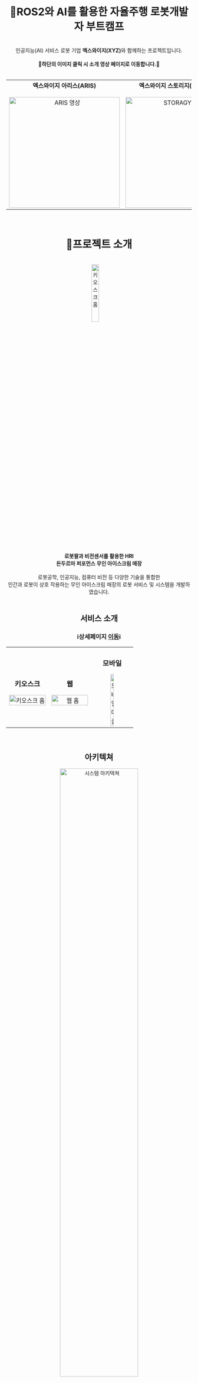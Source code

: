 <div align="center">
  
  <br>
  <h1>🍦ROS2와 AI를 활용한 자율주행 로봇개발자 부트캠프</h1>
  <br>
  인공지능(AI) 서비스 로봇 기업 <b>엑스와이지(XYZ)</b>와 함께하는 프로젝트입니다.
  <br>
  <br>
  <b>📢하단의 이미지 클릭 시 소개 영상 페이지로 이동합니다.📢</b>
  <br>
  <br>
  <table>
    <tr>
      <td align="center">
        <b>엑스와이지 아리스(ARIS)</b>
        <br>
        <a href="https://www.youtube.com/watch?v=6-jCuQJ1Vt0">
          <br>
          <img src="https://img.youtube.com/vi/6-jCuQJ1Vt0/0.jpg" width="300px" alt="ARIS 영상">
        </a>
      </td>
      <td align="center">
        <b>엑스와이지 스토리지(STORAGY)</b>
        <br>
        <a href="https://www.youtube.com/watch?v=-kP9PBeYSiY">
          <br>
          <img src="https://img.youtube.com/vi/-kP9PBeYSiY/0.jpg" width="300px" alt="STORAGY 영상">
        </a>
      </td>
    </tr>
  </table>
  <br>
  
  <h1>📃프로젝트 소개</h1>
  <br>
  <img src="../images/character_1.png" alt="키오스크 홈" style="display:inline-block; width:20%; margin-right:20px;"/><br>
  <b>로봇팔과 비전센서를 활용한 HRI</b><br>
  <b>돈두르마 퍼포먼스 무인 아이스크림 매장</b><br>
  <br>
  로봇공학, 인공지능, 컴퓨터 비전 등 다양한 기술을 통합한<br>
  인간과 로봇이 상호 작용하는 무인 아이스크림 매장의 로봇 서비스 및 시스템을 개발하였습니다.
  <br>
  <br>
  <h2>서비스 소개</h2>

  <h3>ℹ️상세페이지 <a href="https://jangjh0201.notion.site/ROS2-AI-6e0de862f7164ba5b335b412cb71f36f?pvs=4"title="ROS2와 AI를 활용한 자율주행 로봇개발자 부트캠프">이동</a>ℹ️</h3>
  
  <table>
    <tr>
      <td align="center" width="33%">
        <h3>키오스크</h3>
        <img src="../images/kiosk_1.png" alt="키오스크 홈" width="100%">
      </td>
      <td align="center" width="33%">
        <h3>웹</h3>
        <img src="../images/web_home.png" alt="웹 홈" width="100%">
      </td>
      <td align="center" width="33%">
        <h3>모바일</h3>
        <img src="../images/mobile_sales.jpg" alt="모바일 매출" width="30%">
      </td>
    </tr>
  </table>
  
  <br>
  <h2>아키텍쳐</h2>
  <img src="../images/hi5_architecture.png" alt="시스템 아키텍쳐" style="display:inline-block; width:65%;"/>
  <br>
  
  <br>
  <h2>개발 기간</h2>
  <b>총 개발기간<br>
    2024/7/1 ~ 2024/8/30</b><br>
  <br>
  <table>
    <tr>
      <td>7/1 ~ 7/5</td>
      <td>1차 프로젝트 기획 및 주제선정</td>
    </tr>
    <tr>
      <td>7/8 ~ 7/12</td>
      <td>로봇팔 제어, GUI설계, DB설계, 데이터 수집</td>
    </tr>
    <tr>
      <td>7/15 ~ 7/19</td>
      <td>서비스 구현, 테스트</td>
    </tr>
    <tr>
      <td>7/22 ~ 7/26</td>
      <td>서비스 통합, 발표 준비</td>
    </tr>
    <tr>
      <td>8/5 ~ 8/9</td>
      <td>2차 프로젝트 기획 및 주제선정</td>
    </tr>
    <tr>
      <td>8/12 ~ 8/16</td>
      <td>배송 로봇 제어, 데이터 수집</td>
    </tr>
    <tr>
      <td>8/19 ~ 8/23</td>
      <td>경로 탐색 구현, 대상 추종 구현, 테스트</td>
    </tr>
    <tr>
      <td>8/26 ~ 8/30</td>
      <td>서비스 통합, 최종 발표 준비</td>
    </tr>
  </table>

  <br>
  
  <br>
  <h1>🙍팀원 소개</h1>
  <h3>팀 HI5</h3>
  <br>
  
  <table border="1" cellspacing="0" cellpadding="10">
      <tr>
          <th width="100px">이름</th>
          <th>업무</th>
          <th width="100px">이름</th>
          <th>업무</th>
      </tr>
      <tr>
          <td width="100px"><strong>서원호<br>(팀장)</strong></td>
          <td>
              <ul>
                  <li>무인 아이스크림 매장 프로세스 설계 및 제작</li>
                  <li>ARIS 전체 모션 구현</li>
                  <li>HRI 돈두르마 퍼포먼스 구현</li>
                  <li>청소, 배송을 위한 장비 제작</li>
                  <li>통합 시스템 ROS2로 구현</li>
              </ul>
          </td>
          <td width="100px"><strong>이도현</strong></td>
          <td>
              <ul>
                  <li>손 / 실링 / Aruco Marker 등 감지 구현</li>
                  <li>카메라 & 로봇 좌표계 변환</li>
                  <li>ARIS 모션 구현(청소, 아이스크림 받기) 보조</li>
                  <li>KIOSK 포장/매장, 테이블 선택 UI 추가 제작</li>
                  <li>STORAGY 객체 추종 파트 보조</li>
              </ul>        
          </td>
      </tr>
      <tr>
          <td width="100px"><strong>전수익</strong></td>
          <td>
              <ul>
                  <li>손 / 실링 / Aruco Marker 등 감지 구현</li>
                  <li>ARIS 카메라 & 로봇 좌표계 변환</li>
                  <li>ARIS 쓰레기 인지 모델 구현</li>
                  <li>Vision 감지 파트 구현</li>
              </ul>
          </td>
          <td width="100px"><strong>전민건</strong></td>
          <td>
              <ul>
                  <li>ARIS 쓰레기 인지 모델 구현</li>
                  <li>Vision 감지 파트 보조</li>
                  <li>STORAGY 객체 추종 모델 구현</li>
                  <li>카메라 & 로봇 좌표계 변환 파트 보조</li>
                  <li>ROS2 통신을 이용한 Vision 모델 통합</li>
              </ul>        
          </td>
      </tr>
      <tr>
          <td width="100px"><strong>김보선</strong></td>
          <td>
              <ul>
                  <li>전체 시스템 통합 및 ROS2로 패키지화</li>
                  <li>KIOSK System 제작</li>
                  <li>통신 프로토콜 및 시스템 아키텍쳐 구성</li>
                  <li>ARIS 기능 ROS2로 패키지화</li>
                  <li>STORAGY Robot Controller 구현</li>
                  <li>STORAGY Depth카메라/ LiDAR를 활용한 자세 보정 구현</li>
              </ul>
          </td>
          <td width="100px"><strong>장준호</strong></td>
          <td>
              <ul>
                  <li>DB 설계 및 백엔드 서버 구현</li>
                  <li>웹앱 UI 설계 및 제작</li>
                  <li>사용자/관리자 페이지 구현</li>
                  <li>STORAGY 객체 추종 파트 데이터 전송 속도 개선</li>
                  <li>ROS2 GUI to DB 파트 추가 구현</li>
              </ul>        
          </td>
      </tr>
  </table>


  
  <br>
  <h1>🔨패키지 설치</h1>
  <br>
  
  ```
  pip install -r requirements.txt
  ```

<div>
